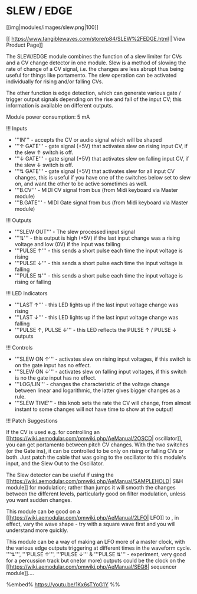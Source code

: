 # SLEW / EDGE
[[img|modules/images/slew.png|100]]

[[ https://www.tangiblewaves.com/store/p84/SLEW%2FEDGE.html | View Product Page]]

The SLEW/EDGE module combines the function of a slew limiter for CVs and a CV change detector in one module. Slew is a method of slowing the rate of change of a CV signal, i.e. the changes are less abrupt thus being useful for things like portamento. The slew operation can be activated individually for rising and/or falling CVs.

The other function is edge detection, which can generate various gate / trigger output signals depending on the rise and fall of the input CV; this information is available on different outputs.

Module power consumption: 5 mA

!!! Inputs

* '''IN''' - accepts the CV or audio signal which will be shaped
* '''↑ GATE''' -  gate signal (+5V) that activates slew on rising input CV, if the slew ↑ switch is off.
* '''↓ GATE''' -  gate signal (+5V)  that activates slew on falling input CV, if the slew ↓ switch is off.
* '''⇅ GATE''' -  gate signal (+5V) that activates slew for all input CV changes, this is useful if you have one of the switches below set to slew on, and want the other to be active sometimes as well.
* '''B.CV''' -  MIDI CV signal from bus (from Midi keyboard via Master module)
* '''B.GATE''' -  MIDI Gate signal from bus (from Midi keyboard via Master module)

!!! Outputs

* '''SLEW OUT''' - The slew processed input signal 
* '''⇅''' -   this output is high (+5V) if the last input change was a rising voltage and low (0V) if the input was falling
* '''PULSE ↑''' - this sends a short pulse each time the input voltage is rising
* '''PULSE ↓''' - this sends a short pulse each time the input voltage is falling
* '''PULSE ⇅''' - this sends a short pulse each time the input voltage is rising or falling

!!! LED Indicators

* '''LAST ↑''' - this LED lights up if the last input voltage change was rising
* '''LAST ↓''' - this LED lights up if the last input voltage change was falling
* '''PULSE ↑, PULSE ↓''' -  this LED reflects the PULSE ↑ / PULSE ↓ outputs

!!! Controls

* '''SLEW ON ↑''' - activates slew on rising input voltages, if this switch is on the gate input has no effect.
* '''SLEW ON ↓''' -  activates slew on falling input voltages, if this switch is no the gate input has no effect.
* '''LOG/LIN''' -  changes the characteristic of the voltage change between linear and logarithmic, the latter gives bigger changes as a rule.
* '''SLEW TIME''' - this knob sets the rate the CV will change, from almost instant to some changes will not have time to show at the output!

!!! Patch Suggestions

If the CV is used e.g. for controlling an [[https://wiki.aemodular.com/pmwiki.php/AeManual/2OSCD| oscillator]], you can get portamento between pitch CV changes. With the two switches (or the Gate ins), it can be controlled to be only on rising or falling CVs or both. Just patch the cable that was going to the oscillator to this module's input, and the Slew Out to the Oscillator.

The Slew detector can be useful if using the [[https://wiki.aemodular.com/pmwiki.php/AeManual/SAMPLEHOLD| S&H module]] for modulation; rather than jumps it will smooth the changes between the different levels, particularly good on filter modulation, unless you want sudden changes. 

This module can be good on a [[https://wiki.aemodular.com/pmwiki.php/AeManual/2LFO| LFO]] to , in effect, vary the wave shape - try with a square wave first and you will understand more quickly.

This module can be a way of making an LFO more of a master clock, with the various edge outputs triggering at different times in the waveform cycle.  '''⇅''',    '''PULSE ↑''',  '''PULSE ↓''' & '''PULSE ⇅''' - experiment, very good for a percussion track but one(or more) outputs could be the clock on the [[https://wiki.aemodular.com/pmwiki.php/AeManual/SEQ8| sequencer module]]....

%embed% https://youtu.be/1Kx6sTYoG1Y %%
